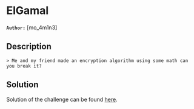 # ElGamal

**`Author:`** [mo_4m1n3]

## Description
    > Me and my friend made an encryption algorithm using some math can you break it?  
   


## Solution

Solution of the challenge can be found [here](solution/).
